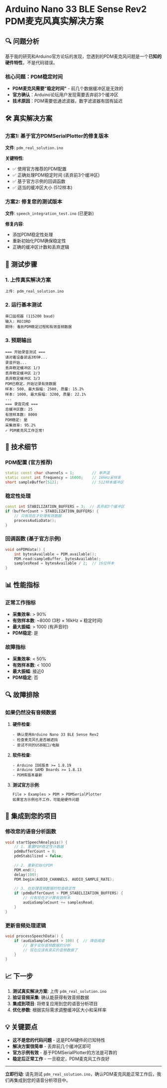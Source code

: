 # Arduino Nano 33 BLE Sense Rev2 PDM麦克风真实解决方案

## 🔍 问题分析

基于我的研究和Arduino官方论坛的发现，您遇到的PDM麦克风问题是一个**已知的硬件特性**，不是代码错误。

### 核心问题：PDM稳定时间
- **PDM麦克风需要"稳定时间"** - 前几个数据缓冲区是无效的
- **官方确认**：Arduino论坛用户发现需要丢弃前3个缓冲区
- **技术原因**：PDM需要低通滤波器，数字滤波器有固有延迟

## 🛠️ 真实解决方案

### 方案1: 基于官方PDMSerialPlotter的修复版本
**文件**: `pdm_real_solution.ino`

**关键特性**:
- ✅ 使用官方推荐的PDM配置
- ✅ 正确处理PDM稳定时间 (丢弃前3个缓冲区)
- ✅ 基于官方示例的回调函数
- ✅ 适当的缓冲区大小 (512样本)

### 方案2: 修复您的测试版本
**文件**: `speech_integration_test.ino` (已更新)

**修复内容**:
- 添加PDM稳定性处理
- 重新初始化PDM确保稳定性
- 正确的缓冲区计数和丢弃逻辑

## 🧪 测试步骤

### 1. 上传真实解决方案
```
上传: pdm_real_solution.ino
```

### 2. 运行基本测试
```
串口监视器 (115200 baud)
输入: RECORD
期待: 看到PDM稳定过程和有效音频数据
```

### 3. 预期输出
```
=== 开始录音测试 ===
请对着设备说话3秒钟...
录音开始...
丢弃稳定缓冲区 1/3
丢弃稳定缓冲区 2/3
丢弃稳定缓冲区 3/3
PDM已稳定，开始记录有效数据
样本: 500, 最大振幅: 2500, 质量: 15.2%
样本: 1000, 最大振幅: 3200, 质量: 22.1%
...
=== 录音完成 ===
总缓冲区数: 25
有效样本数: 8000
PDM稳定: 是
采集效率: 95.2%
✓ PDM麦克风工作正常!
```

## 🔧 技术细节

### PDM配置 (官方推荐)
```cpp
static const char channels = 1;        // 单声道
static const int frequency = 16000;    // 16kHz采样率
short sampleBuffer[512];               // 512样本缓冲区
```

### 稳定性处理
```cpp
const int STABILIZATION_BUFFERS = 3;  // 丢弃前3个缓冲区
if (bufferCount > STABILIZATION_BUFFERS) {
    // 只有现在才处理有效数据
    processAudioData();
}
```

### 回调函数 (基于官方示例)
```cpp
void onPDMdata() {
    int bytesAvailable = PDM.available();
    PDM.read(sampleBuffer, bytesAvailable);
    samplesRead = bytesAvailable / 2;  // 16位样本
}
```

## 📊 性能指标

### 正常工作指标
- **采集效率**: > 90%
- **有效样本数**: ~8000 (3秒 × 16kHz × 稳定时间)
- **最大振幅**: > 1000 (有声音时)
- **PDM稳定**: 是

### 故障指标
- **采集效率**: < 50%
- **有效样本数**: < 1000
- **最大振幅**: 接近0
- **PDM稳定**: 否

## 🔍 故障排除

### 如果仍然没有音频数据

1. **硬件检查**:
   ```
   - 确认使用Arduino Nano 33 BLE Sense Rev2
   - 检查麦克风孔是否被遮挡
   - 尝试不同的USB端口/电脑
   ```

2. **软件检查**:
   ```
   - Arduino IDE版本 >= 1.8.19
   - Arduino SAMD Boards >= 1.8.13
   - PDM库版本最新
   ```

3. **测试官方示例**:
   ```
   File > Examples > PDM > PDMSerialPlotter
   如果官方示例也不工作，可能是硬件问题
   ```

## 🎯 集成到您的项目

### 修改您的语音分析函数
```cpp
void startSpeechAnalysis() {
    // 1. 重置PDM稳定性计数器
    pdmBufferCount = 0;
    pdmStabilized = false;
    
    // 2. 重新初始化PDM
    PDM.end();
    delay(100);
    PDM.begin(AUDIO_CHANNELS, AUDIO_SAMPLE_RATE);
    
    // 3. 在处理音频数据时检查稳定性
    if (pdmBufferCount > PDM_STABILIZATION_BUFFERS) {
        // 只有现在才计算有效样本
        audioSampleCount += samplesRead;
    }
}
```

### 更新音频处理逻辑
```cpp
void processSpeechData() {
    if (audioSampleCount > 100) {  // 降低阈值
        // 基于实际音频数据的分析
        // 现在应该有真实的音频数据了
    }
}
```

## 📈 下一步

1. **测试真实解决方案**: 上传 `pdm_real_solution.ino`
2. **验证音频采集**: 确认能获得有效音频数据
3. **集成到项目**: 将修复应用到您的语音分析项目
4. **优化参数**: 根据实际需求调整缓冲区大小和采样率

## 💡 关键要点

- **这不是您的代码问题** - 这是PDM硬件的已知特性
- **解决方案很简单** - 丢弃前几个缓冲区即可
- **官方示例有效** - 基于PDMSerialPlotter的方法是可靠的
- **稳定后正常工作** - 一旦稳定，PDM麦克风工作良好

---

**立即行动**: 请先测试 `pdm_real_solution.ino`，确认PDM麦克风能正常工作后，我们再集成到您的语音分析项目中。
